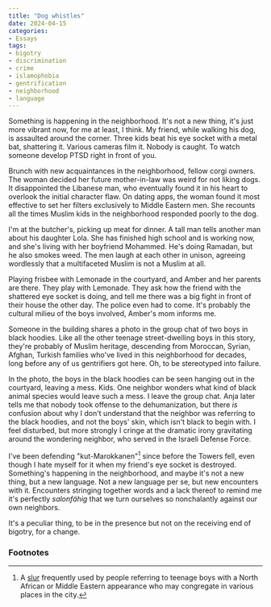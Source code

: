 ```yaml
---
title: "Dog whistles"
date: 2024-04-15
categories:
- Essays
tags:
- bigotry
- discrimination
- crime
- islamophobia
- gentrification
- neighborhood
- language
---
```

Something is happening in the neighborhood. It's not a new thing, it's just more vibrant now, for me at least, I think. My friend, while walking his dog, is assaulted around the corner. Three kids beat his eye socket with a metal bat, shattering it. Various cameras film it. Nobody is caught. To watch someone develop PTSD right in front of you. 

Brunch with new acquaintances in the neighborhood, fellow corgi owners. The woman decided her future mother-in-law was weird for not liking dogs. It disappointed the Libanese man, who eventually found it in his heart to overlook the initial character flaw. On dating apps, the woman found it most effective to set her filters exclusively to Middle Eastern men. She recounts all the times Muslim kids in the neighborhood responded poorly to the dog.

I'm at the butcher's, picking up meat for dinner. A tall man tells another man about his daughter Lola. She has finished high school and is working now, and she's living with her boyfriend Mohammed. He's doing Ramadan, but he also smokes weed. The men laugh at each other in unison, agreeing wordlessly that a multifaceted Muslim is not a Muslim at all.

Playing frisbee with Lemonade in the courtyard, and Amber and her parents are there. They play with Lemonade. They ask how the friend with the shattered eye socket is doing, and tell me there was a big fight in front of their house the other day. The police even had to come. It's probably the cultural milieu of the boys involved, Amber's mom informs me.

Someone in the building shares a photo in the group chat of two boys in black hoodies. Like all the other teenage street-dwelling boys in this story, they're probably of Muslim heritage, descending from Moroccan, Syrian, Afghan, Turkish families who've lived in this neighborhood for decades, long before any of us gentrifiers got here. Oh, to be stereotyped into failure. 

In the photo, the boys in the black hoodies can be seen hanging out in the courtyard, leaving a mess. Kids. One neighbor wonders what kind of black animal species would leave such a mess. I leave the group chat. Anja later tells me that nobody took offense to the dehumanization, but there _is_ confusion about why I don't understand that the neighbor was referring to the black hoodies, and not the boys' skin, which isn't black to begin with. I feel disturbed, but more strongly I cringe at the dramatic irony gravitating around the wondering neighbor, who served in the Israeli Defense Force.

I've been defending "kut-Marokkanen"[^1] since before the Towers fell, even though I hate myself for it when my friend's eye socket is destroyed. Something's happening in the neighborhood, and maybe it's not a new thing, but a new language. Not a new language per se, but new encounters with it. Encounters stringing together words and a lack thereof to remind me it's perfectly _salonfähig_ that we turn ourselves so nonchalantly against our own neighbors.

It's a peculiar thing, to be in the presence but not on the receiving end of bigotry, for a change. 


### Footnotes

[^1]: A [slur](https://nl.wiktionary.org/wiki/kut-Marokkaan) frequently used by people referring to teenage boys with a North African or Middle Eastern appearance who may congregate in various places in the city.